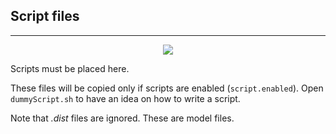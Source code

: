 ## Script files ##
---

<p align="center"><img src="../ange.png" /></p>

Scripts must be placed here.

These files will be copied only if scripts are enabled (`script.enabled`).
Open `dummyScript.sh` to have an idea on how to write a script.

Note that *.dist* files are ignored. These are model files.
